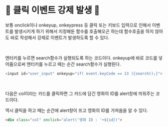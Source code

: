 # 🎃 클릭 이벤트 강제 발생 🎃
보통 onclick이나 onkeyup, onkeypress 등 클릭 또는 키보드 입력으로 인해서 이벤트를 발생시키게 하기 위해서 지정해둔 함수를 호출해오곤 하는데 함수호출을 하지 않아도 바로 작성해서 강제로 이벤트가 발생하도록 할 수 있다.

 <br/>

엔터키를 누르면 search함수가 실행되도록 하는 코드이다.
onkeyup에 바로 코드를 넣어줌으로써 엔터키를 누르고 떼는 순간 search함수가 실행된다.
```js
<input id="user_input" onkeyup="if( event.keyCode == 13 ){search();}">
``` 

 <br/> 

다음은 col이라는 카드를 클릭하면 그 카드에 담긴 영화의 ID를 alert창에 띄워주는 코드이다.

역시 클릭을 하고 떼는 순간에 alert창이 뜨고 영화의 ID를 가져옴을 알 수 있다.
```html
<div class="col" onclick="alert('영화 ID : '+${id})">
```
